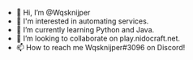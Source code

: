 - 👋 Hi, I’m @Wqsknijper
- 👀 I'm interested in automating services.
- 🌱 I’m currently learning Python and Java.
- 💞️ I’m looking to collaborate on play.nidocraft.net.
- 📫 How to reach me Wqsknijper#3096 on Discord!

<!---
Wqsknijper/Wqsknijper is a ✨ special ✨ repository because its `README.md` (this file) appears on your GitHub profile.
You can click the Preview link to take a look at your changes.
--->
